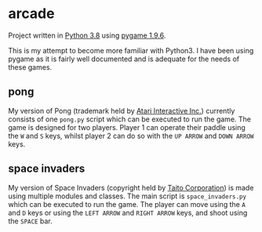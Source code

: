 # arcade

Project written in [Python 3.8](https://www.python.org/) using [pygame 1.9.6](https://www.pygame.org/).

This is my attempt to become more familiar with Python3. I have been using pygame as it is fairly well documented and is adequate for the needs of these games.

## pong

My version of Pong (trademark held by [Atari Interactive Inc.](https://www.atari.com/)) currently consists of one `pong.py` script which can be executed to run the game. The game is designed for two players. Player 1 can operate their paddle using the `W` and `S` keys, whilst player 2 can do so with the `UP ARROW` and `DOWN ARROW` keys.

## space invaders

My version of Space Invaders (copyright held by [Taito Corporation](http://www.taito.com/)) is made using multiple modules and classes. The main script is `space_invaders.py` which can be executed to run the game. The player can move using the `A` and `D` keys or using the `LEFT ARROW` and `RIGHT ARROW` keys, and shoot using the `SPACE` bar.
